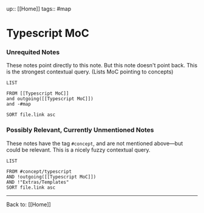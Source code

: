 up:: [[Home]]
tags:: #map

# Typescript MoC

### Unrequited Notes
These notes point directly to this note. But this note doesn't point back.
This is the strongest contextual query. (Lists MoC pointing to concepts)

```dataview
LIST

FROM [[Typescript MoC]]
and outgoing([[Typescript MoC]])
and -#map

SORT file.link asc
```

### Possibly Relevant, Currently Unmentioned Notes
These notes have the tag `#concept`, and are not mentioned above—but could be relevant.
This is a nicely fuzzy contextual query.

```dataview
LIST 

FROM #concept/typescript
AND !outgoing([[Typescript MoC]])
AND !"Extras/Templates"
SORT file.link asc
```

---

Back to: [[Home]]